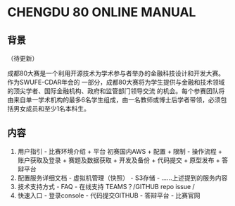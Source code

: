 # CHENGDU 80  ONLINE MANUAL

## 背景

（待更新）

成都80大赛是一个利用开源技术为学术参与者举办的金融科技设计和开发大赛。作为SWUFE-CDAR年会的 一部分，成都80大赛将为学生提供与金融和技术领域的顶尖学者、国际金融机构、政府和监管部⻔领导交流 的机会。每个参赛团队将由来自单一学术机构的最多6名学生组成，由一名教师或博士后学者带领，必须包 括男女成员和至少1名本科生。

## 内容

1. 用户指引 - 比赛环境介绍    + 平台 初赛国内AWS    + 配置    + 限制 - 操作流程    + 账户获取及登录    + 赛题及数据获取    + 开发及备份    + 代码提交    + 原型发布    + 答辩平台
2. 配置服务详细文档 - 虚拟机管理（快照） - S3存储 - ……上述提到的服务内容
3. 技术支持方式 - FAQ - 在线支持    TEAMS？/GITHUB repo issue / 
4. 快速入口 - 登录console - 代码提交GITHUB - 答辩平台 - 比赛官网

